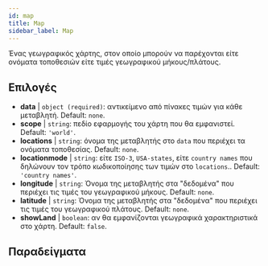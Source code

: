 ```yaml
---
id: map
title: Map
sidebar_label: Map
---
```


Ένας γεωγραφικός χάρτης, στον οποίο μπορούν να παρέχονται είτε ονόματα τοποθεσιών είτε τιμές γεωγραφικού μήκους/πλάτους.

## Επιλογές

* __data__ | `object (required)`: αντικείμενο από πίνακες τιμών για κάθε μεταβλητή. Default: `none`.
* __scope__ | `string`: πεδίο εφαρμογής του χάρτη που θα εμφανιστεί. Default: `'world'`.
* __locations__ | `string`: όνομα της μεταβλητής στο `data` που περιέχει τα ονόματα τοποθεσίας. Default: `none`.
* __locationmode__ | `string`: είτε `ISO-3`, `USA-states`, είτε `country names` που δηλώνουν τον τρόπο κωδικοποίησης των τιμών στο `locations`.. Default: `'country names'`.
* __longitude__ | `string`: Όνομα της μεταβλητής στα "δεδομένα" που περιέχει τις τιμές του γεωγραφικού μήκους. Default: `none`.
* __latitude__ | `string`: Όνομα της μεταβλητής στα "δεδομένα" που περιέχει τις τιμές του γεωγραφικού πλάτους. Default: `none`.
* __showLand__ | `boolean`: αν θα εμφανίζονται γεωγραφικά χαρακτηριστικά στο χάρτη. Default: `false`.


## Παραδείγματα
